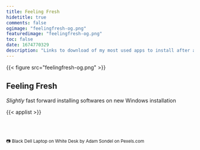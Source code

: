 ```yaml
---
title: Feeling Fresh
hidetitle: true
comments: false
ogimage: "feelingfresh-og.png"
featuredimage: "feelingfresh-og.png"
toc: false
date: 1674770329
description: "Links to download of my most used apps to install after a fresh install of Windows"
---
```


{{< figure src="feelingfresh-og.png" >}}

## Feeling Fresh

_Slightly_ fast forward installing softwares on new Windows installation

{{< applist  >}}

<br>
<br>

<small>📷 Black Dell Laptop on White Desk by Adam Sondel on Pexels.com</small>
